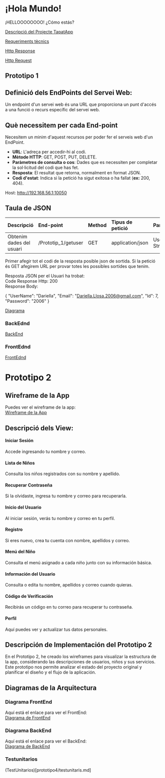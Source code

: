 # ¡Hola Mundo!

¡HELLOOOOOOOO! ¿Cómo estás?

[Descripció del Projecte TapatApp](archivo.md)

[Requeriments tècnics](tecnics.md)

[Http Response](Respons.md)

[Http Request](Request.md)


## Prototipo 1

## Definició dels EndPoints del Servei Web:
Un endpoint d'un servei web és una URL que proporciona un punt d'accés a una funció o recurs específic del servei web. 

## Què necessitem per cada End-point
Necesitem un minim d'aquest recursos per poder fer el serveis web d'un EndPoint.

- **URL**: L'adreça per accedir-hi al codi.
- **Mètode HTTP**: GET, POST, PUT, DELETE.
- **Paràmetres de consulta o cos**: Dades que es necessiten per completar la sol·licitud del codi que has fet.
- **Resposta**: El resultat que retorna, normalment en format JSON.
- **Codi d'estat**: Indica si la petició ha sigut exitosa o ha fallat (**ex:** 200, 404).

Host: http://192.168.56.1:10050

## Taula de JSON 


| Descripció  | End-point     | Method     |Tipus de petició|Parametres|
| :---        |  :---        |  :---        |  :---         |  :---     |  
| Obtenim dades del usuari  | /Prototip_1/getuser|GET | application/json   |  UserName/Nom-String | 

Primer afegir tot el codi de la resposta posible json de sortida.
Si la petició és GET afegirem URL per provar totes les possibles sortides que tenim.

Resposta JSON per el Usuari ha trobat:  
Code Response Http: 200
<br/> Response Body:

{   "UserName": "Dariella",   "Email": "Dariella.Llosa.2006@gmail.com",
   "Id": 7,   "Password":  "2006" }

[Diagrama](prototipo1/Prototip_1.mermaid)

### BackEdnd
[BackEnd](prototipo1/Backend.mermaid)

### FrontEdnd
[FrontEdnd](prototipo1/FrontEnd.mermaid)

# Prototipo 2

## Wireframe de la App

Puedes ver el wireframe de la app:  
[Wireframe de la App](./prototipo2/wireframe.mermaid)

## Descripció dels View:

#### Iniciar Sesión  
Accede ingresando tu nombre y correo.  

#### Lista de Niños  
Consulta los niños registrados con su nombre y apellido.  

#### Recuperar Contraseña  
Si la olvidaste, ingresa tu nombre y correo para recuperarla.  

#### Inicio del Usuario  
Al iniciar sesión, verás tu nombre y correo en tu perfil.  

#### Registro  
Si eres nuevo, crea tu cuenta con nombre, apellidos y correo.  

#### Menú del Niño  
Consulta el menú asignado a cada niño junto con su información básica.  

#### Información del Usuario  
Consulta o edita tu nombre, apellidos y correo cuando quieras.  

#### Código de Verificación  
Recibirás un código en tu correo para recuperar tu contraseña.  

#### Perfil  
Aquí puedes ver y actualizar tus datos personales.  

## Descripción de Implementación del Prototipo 2

En el Prototipo 2, he creado los wireframes para visualizar la estructura de la app, considerando las descripciones de usuarios, niños y sus servicios. 
Este prototipo nos permite analizar el estado del proyecto original y planificar el diseño y el flujo de la aplicación.

## Diagramas de la Arquitectura

### Diagrama FrontEnd  
Aquí está el enlace para ver el FrontEnd:  
[Diagrama de FrontEnd](./prototipo2/frontend.mermaid)  

### Diagrama BackEnd  
Aquí está el enlace para ver el BackEnd:  
[Diagrama de BackEnd](./prototipo2/backend.mermaid)  


### Testunitarios
(TestUnitarios)[prototipo4/testunitaris.md]